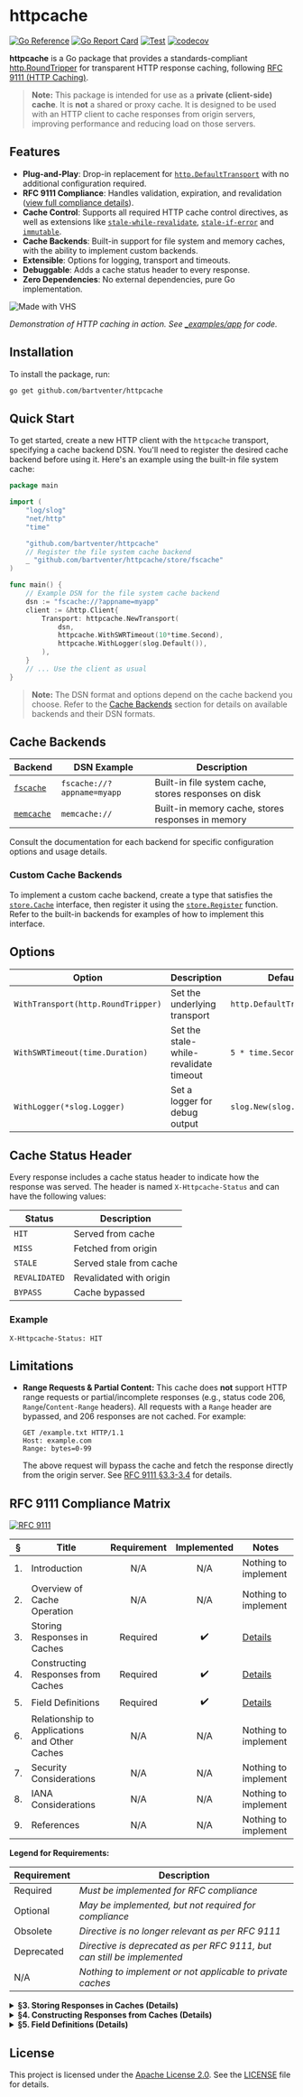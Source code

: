 # httpcache

[![Go Reference](https://pkg.go.dev/badge/github.com/bartventer/httpcache.svg)](https://pkg.go.dev/github.com/bartventer/httpcache)
[![Go Report Card](https://goreportcard.com/badge/github.com/bartventer/httpcache)](https://goreportcard.com/report/github.com/bartventer/httpcache)
[![Test](https://github.com/bartventer/httpcache/actions/workflows/default.yml/badge.svg)](https://github.com/bartventer/httpcache/actions/workflows/default.yml)
[![codecov](https://codecov.io/github/bartventer/httpcache/graph/badge.svg?token=pnpoA3t4EE)](https://codecov.io/github/bartventer/httpcache)

**httpcache** is a Go package that provides a standards-compliant [http.RoundTripper](https://pkg.go.dev/net/http#RoundTripper) for transparent HTTP response caching, following [RFC 9111 (HTTP Caching)](https://www.rfc-editor.org/rfc/rfc9111).

> **Note:** This package is intended for use as a **private (client-side) cache**. It is **not** a shared or proxy cache. It is designed to be used with an HTTP client to cache responses from origin servers, improving performance and reducing load on those servers.

## Features

- **Plug-and-Play**: Drop-in replacement for [`http.DefaultTransport`](https://pkg.go.dev/net/http#DefaultTransport) with no additional configuration required.
- **RFC 9111 Compliance**: Handles validation, expiration, and revalidation ([view full compliance details](#rfc-9111-compliance-matrix)).
- **Cache Control**: Supports all required HTTP cache control directives, as well as extensions like [`stale-while-revalidate`](https://www.rfc-editor.org/rfc/rfc5861#section-3), [`stale-if-error`](https://www.rfc-editor.org/rfc/rfc5861#section-4) and [`immutable`](https://www.rfc-editor.org/rfc/rfc8246).
- **Cache Backends**: Built-in support for file system and memory caches, with the ability to implement custom backends.
- **Extensible**: Options for logging, transport and timeouts.
- **Debuggable**: Adds a cache status header to every response.
- **Zero Dependencies**: No external dependencies, pure Go implementation.

![Made with VHS](https://vhs.charm.sh/vhs-3WOBtYTZzzXggFGYRudHTV.gif)

*Demonstration of HTTP caching in action. See [_examples/app](_examples/app/app.go) for code.*

## Installation

To install the package, run:

```bash
go get github.com/bartventer/httpcache
```

## Quick Start

To get started, create a new HTTP client with the `httpcache` transport, specifying a cache backend DSN. You'll need to register the desired cache backend before using it. Here's an example using the built-in file system cache:

```go
package main

import (
    "log/slog"
    "net/http"
    "time"

    "github.com/bartventer/httpcache"
    // Register the file system cache backend
    _ "github.com/bartventer/httpcache/store/fscache"
)

func main() {
    // Example DSN for the file system cache backend
    dsn := "fscache://?appname=myapp"
    client := &http.Client{
        Transport: httpcache.NewTransport(
            dsn,
            httpcache.WithSWRTimeout(10*time.Second),
            httpcache.WithLogger(slog.Default()),
        ),
    }
    // ... Use the client as usual
}
```

> **Note:** The DSN format and options depend on the cache backend you choose. Refer to the [Cache Backends](#cache-backends) section for details on available backends and their DSN formats.

## Cache Backends

| Backend                                                                         | DSN Example                | Description                                          |
| ------------------------------------------------------------------------------- | -------------------------- | ---------------------------------------------------- |
| [`fscache`](https://pkg.go.dev/github.com/bartventer/httpcache/store/fscache)   | `fscache://?appname=myapp` | Built-in file system cache, stores responses on disk |
| [`memcache`](https://pkg.go.dev/github.com/bartventer/httpcache/store/memcache) | `memcache://`              | Built-in memory cache, stores responses in memory    |

Consult the documentation for each backend for specific configuration options and usage details.

### Custom Cache Backends

To implement a custom cache backend, create a type that satisfies the [`store.Cache`](https://pkg.go.dev/github.com/bartventer/httpcache/store#Cache) interface, then register it using the [`store.Register`](https://pkg.go.dev/github.com/bartventer/httpcache/store#Register) function. Refer to the built-in backends for examples of how to implement this interface.

## Options

| Option                             | Description                            | Default Value                   |
| ---------------------------------- | -------------------------------------- | ------------------------------- |
| `WithTransport(http.RoundTripper)` | Set the underlying transport           | `http.DefaultTransport`         |
| `WithSWRTimeout(time.Duration)`    | Set the stale-while-revalidate timeout | `5 * time.Second`               |
| `WithLogger(*slog.Logger)`         | Set a logger for debug output          | `slog.New(slog.DiscardHandler)` |

## Cache Status Header

Every response includes a cache status header to indicate how the response was served. The header is named `X-Httpcache-Status` and can have the following values:

| Status        | Description             |
| ------------- | ----------------------- |
| `HIT`         | Served from cache       |
| `MISS`        | Fetched from origin     |
| `STALE`       | Served stale from cache |
| `REVALIDATED` | Revalidated with origin |
| `BYPASS`      | Cache bypassed          |

### Example

```http
X-Httpcache-Status: HIT
```

## Limitations

- **Range Requests & Partial Content:**
  This cache does **not** support HTTP range requests or partial/incomplete responses (e.g., status code 206, `Range`/`Content-Range` headers). All requests with a `Range` header are bypassed, and 206 responses are not cached. For example:

  ```http
  GET /example.txt HTTP/1.1
  Host: example.com
  Range: bytes=0-99
  ```

  The above request will bypass the cache and fetch the response directly from the origin server. See [RFC 9111 §3.3-3.4](https://www.rfc-editor.org/rfc/rfc9111#section-3.3) for details.


## RFC 9111 Compliance Matrix

[![RFC 9111](https://img.shields.io/badge/RFC%209111-Compliant-brightgreen)](https://www.rfc-editor.org/rfc/rfc9111)

| §   | Title                                         | Requirement | Implemented | Notes                                      |
| --- | --------------------------------------------- | :---------: | :---------: | ------------------------------------------ |
| 1.  | Introduction                                  |     N/A     |     N/A     | Nothing to implement                       |
| 2.  | Overview of Cache Operation                   |     N/A     |     N/A     | Nothing to implement                       |
| 3.  | Storing Responses in Caches                   |  Required   |      ✔️      | [Details](#storing-responses-details)      |
| 4.  | Constructing Responses from Caches            |  Required   |      ✔️      | [Details](#constructing-responses-details) |
| 5.  | Field Definitions                             |  Required   |      ✔️      | [Details](#field-definitions-details)      |
| 6.  | Relationship to Applications and Other Caches |     N/A     |     N/A     | Nothing to implement                       |
| 7.  | Security Considerations                       |     N/A     |     N/A     | Nothing to implement                       |
| 8.  | IANA Considerations                           |     N/A     |     N/A     | Nothing to implement                       |
| 9.  | References                                    |     N/A     |     N/A     | Nothing to implement                       |

**Legend for Requirements:**

| Requirement | Description                                                             |
| ----------- | ----------------------------------------------------------------------- |
| Required    | *Must be implemented for RFC compliance*                                |
| Optional    | *May be implemented, but not required for compliance*                   |
| Obsolete    | *Directive is no longer relevant as per RFC 9111*                       |
| Deprecated  | *Directive is deprecated as per RFC 9111, but can still be implemented* |
| N/A         | *Nothing to implement or not applicable to private caches*              |

<details id="storing-responses-details">
<summary><strong>§3. Storing Responses in Caches (Details)</strong></summary>

| §    | Title                                       | Requirement | Implemented | Notes                           |
| ---- | ------------------------------------------- | :---------: | :---------: | ------------------------------- |
| 3.1. | Storing Header and Trailer Fields           |  Required   |      ✔️      |                                 |
| 3.2. | Updating Stored Header Fields               |  Required   |      ✔️      |                                 |
| 3.3. | Storing Incomplete Responses                |  Optional   |      ❌      | See [Limitations](#limitations) |
| 3.4. | Combining Partial Content                   |  Optional   |      ❌      | See [Limitations](#limitations) |
| 3.5. | Storing Responses to Authenticated Requests |  Required   |      ✔️      |                                 |

</details>

<details id="constructing-responses-details">
<summary><strong>§4. Constructing Responses from Caches (Details)</strong></summary>

| §    | Title                                             | Requirement | Implemented | Notes                         |
| ---- | ------------------------------------------------- | :---------: | :---------: | ----------------------------- |
| 4.1. | Calculating Cache Keys with the Vary Header Field |  Required   |      ✔️      |                               |
| 4.2. | Freshness                                         |  Required   |      ✔️      | [Details](#freshness-details) |

<details id="freshness-details">
<summary><em>§4.2. Freshness (Subsections)</em></summary>

| §      | Title                           | Requirement | Implemented | Notes |
| ------ | ------------------------------- | :---------: | :---------: | ----- |
| 4.2.1. | Calculating Freshness Lifetime  |  Required   |      ✔️      |       |
| 4.2.2. | Calculating Heuristic Freshness |  Required   |      ✔️      |       |
| 4.2.3. | Calculating Age                 |  Required   |      ✔️      |       |
| 4.2.4. | Serving Stale Responses         |  Required   |      ✔️      |       |

</details>

| §    | Title      | Requirement | Implemented | Notes                          |
| ---- | ---------- | :---------: | ----------- | ------------------------------ |
| 4.3. | Validation |  Required   | ✔️           | [Details](#validation-details) |

<details id="validation-details">
<summary><em>§4.3. Validation (Subsections)</em></summary>

|   §    | Title                                       | Requirement | Implemented | Notes                                        |
| :----: | ------------------------------------------- | :---------: | :---------: | -------------------------------------------- |
| 4.3.1. | Sending a Validation Request                |  Required   |      ✔️      |                                              |
| 4.3.2. | Handling Received Validation Request        |     N/A     |     N/A     | Not applicable to private client-side caches |
| 4.3.3. | Handling a Validation Response              |  Required   |      ✔️      |                                              |
| 4.3.4. | Freshening Stored Responses upon Validation |  Required   |      ✔️      |                                              |
| 4.3.5. | Freshening Responses with HEAD              |  Required   |      ✔️      |                                              |

</details>

| §    | Title                         | Requirement | Implemented | Notes |
| ---- | ----------------------------- | :---------: | :---------: | ----- |
| 4.4. | Invalidating Stored Responses |  Required   |      ✔️      |       |

</details>

<details id="field-definitions-details">
<summary><strong>§5. Field Definitions (Details)</strong></summary>

| §    | Title         | Requirement | Implemented | Notes                                   |
| ---- | ------------- | :---------: | :---------: | --------------------------------------- |
| 5.1. | Age           |  Required   |      ✔️      |                                         |
| 5.2. | Cache-Control |  Required   |      ✔️      | [Details](#cache-control-directives)    |
| 5.3. | Expires       |  Required   |      ✔️      |                                         |
| 5.4. | Pragma        | Deprecated  |      ❌      | Deprecated by RFC 9111; not implemented |
| 5.5. | Warning       |  Obsolete   |      ❌      | Obsoleted by RFC 9111; not implemented  |

<details id="cache-control-directives">
<summary><em>§5.2. Cache-Control Directives</em></summary>

| §      | Title              | Requirement | Implemented | Notes                                  |
| ------ | ------------------ | :---------: | :---------: | -------------------------------------- |
| 5.2.1. | Request Directives |  Optional   |      ✔️      | [Details](#request-directives-details) |

<details id="request-directives-details">
<summary><em>§5.2.1. Request Directives (Details)</em></summary>

| §        | Title/Directive  | Requirement | Implemented | Notes                                                          |
| -------- | ---------------- | :---------: | :---------: | -------------------------------------------------------------- |
| 5.2.1.1. | `max-age`        |  Optional   |      ✔️      |                                                                |
| 5.2.1.2. | `max-stale`      |  Optional   |      ✔️      |                                                                |
| 5.2.1.3. | `min-fresh`      |  Optional   |      ✔️      |                                                                |
| 5.2.1.4. | `no-cache`       |  Optional   |      ✔️      |                                                                |
| 5.2.1.5. | `no-store`       |  Optional   |      ✔️      |                                                                |
| 5.2.1.6. | `no-transform`   |  Optional   |      ✔️      | Compliant by default - implementation never transforms content |
| 5.2.1.7. | `only-if-cached` |  Optional   |      ✔️      |                                                                |

</details>

| Section                    | Requirement | Implemented | Notes                                   |
| -------------------------- | :---------: | :---------: | --------------------------------------- |
| 5.2.2. Response Directives |  Required   |      ✔️      | [Details](#response-directives-details) |

<details id="response-directives-details">
<summary><em>§5.2.2. Response Directives (Details)</em></summary>

| §         | Title/Directive    | Requirement | Implemented | Notes                                                          |
| --------- | ------------------ | :---------: | :---------: | -------------------------------------------------------------- |
| 5.2.2.1.  | `max-age`          |  Required   |      ✔️      |                                                                |
| 5.2.2.2.  | `must-revalidate`  |  Required   |      ✔️      |                                                                |
| 5.2.2.3.  | `must-understand`  |  Required   |      ✔️      |                                                                |
| 5.2.2.4.  | `no-cache`         |  Required   |      ✔️      | Both qualified and unqualified forms supported                 |
| 5.2.2.5.  | `no-store`         |  Required   |      ✔️      |                                                                |
| 5.2.2.6.  | `no-transform`     |  Required   |      ✔️      | Compliant by default - implementation never transforms content |
| 5.2.2.7.  | `private`          |     N/A     |     N/A     | Intended for shared caches; not applicable to private caches   |
| 5.2.2.8.  | `proxy-revalidate` |     N/A     |     N/A     | Intended for shared caches; not applicable to private caches   |
| 5.2.2.9.  | `public`           |  Optional   |      ✔️      |                                                                |
| 5.2.2.10. | `s-maxage`         |     N/A     |     N/A     | Intended for shared caches; not applicable to private caches   |

</details>

| §      | Title                | Requirement | Implemented | Notes                                    |
| ------ | -------------------- | :---------: | :---------: | ---------------------------------------- |
| 5.2.3. | Extension Directives |  Optional   | *partially* | [Details](#extension-directives-details) |

<details id="extension-directives-details">
<summary><em>§5.2.3. Extension Directives (Details)</em></summary>

The following additional cache control directives are supported, as defined in various RFCs:

| Reference                                                        | Directive                | Notes                                  |
| ---------------------------------------------------------------- | ------------------------ | -------------------------------------- |
| [RFC 5861, §3](https://www.rfc-editor.org/rfc/rfc5861#section-3) | `stale-while-revalidate` | Only applies to responses              |
| [RFC 5861, §4](https://www.rfc-editor.org/rfc/rfc5861#section-4) | `stale-if-error`         | Applies to both requests and responses |
| [RFC 8246, §2](https://www.rfc-editor.org/rfc/rfc8246)           | `immutable`              | Only applies to responses              |

</details>
</details>
</details>

## License

This project is licensed under the [Apache License 2.0](https://www.apache.org/licenses/LICENSE-2.0). See the [LICENSE](LICENSE) file for details.

